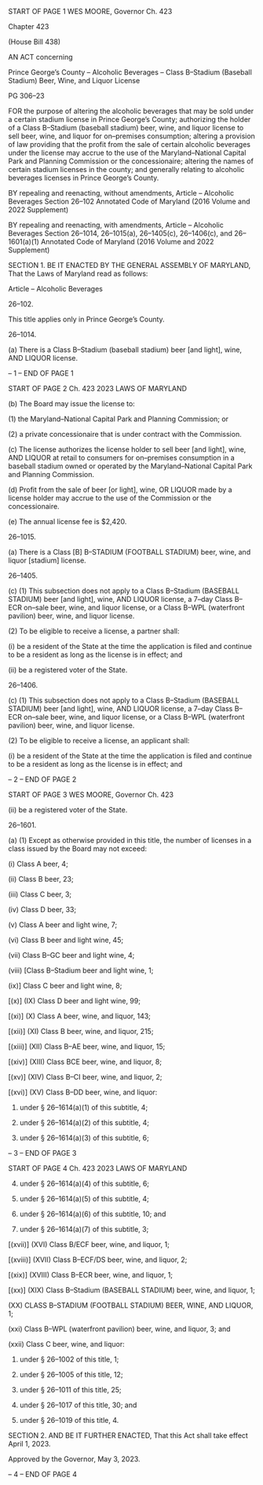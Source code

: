 START OF PAGE 1
WES MOORE, Governor Ch. 423

Chapter 423

(House Bill 438)

AN ACT concerning

Prince George’s County – Alcoholic Beverages – Class B–Stadium (Baseball
Stadium) Beer, Wine, and Liquor License

PG 306–23

FOR the purpose of altering the alcoholic beverages that may be sold under a certain
stadium license in Prince George’s County; authorizing the holder of a Class
B–Stadium (baseball stadium) beer, wine, and liquor license to sell beer, wine, and
liquor for on–premises consumption; altering a provision of law providing that the
profit from the sale of certain alcoholic beverages under the license may accrue to
the use of the Maryland–National Capital Park and Planning Commission or the
concessionaire; altering the names of certain stadium licenses in the county; and
generally relating to alcoholic beverages licenses in Prince George’s County.

BY repealing and reenacting, without amendments,
Article – Alcoholic Beverages
Section 26–102
Annotated Code of Maryland
(2016 Volume and 2022 Supplement)

BY repealing and reenacting, with amendments,
Article – Alcoholic Beverages
Section 26–1014, 26–1015(a), 26–1405(c), 26–1406(c), and 26–1601(a)(1)
Annotated Code of Maryland
(2016 Volume and 2022 Supplement)

SECTION 1. BE IT ENACTED BY THE GENERAL ASSEMBLY OF MARYLAND,
That the Laws of Maryland read as follows:

Article – Alcoholic Beverages

26–102.

This title applies only in Prince George’s County.

26–1014.

(a) There is a Class B–Stadium (baseball stadium) beer [and light], wine, AND
LIQUOR license.

– 1 –
END OF PAGE 1

START OF PAGE 2
Ch. 423 2023 LAWS OF MARYLAND

(b) The Board may issue the license to:

(1) the Maryland–National Capital Park and Planning Commission; or

(2) a private concessionaire that is under contract with the Commission.

(c) The license authorizes the license holder to sell beer [and light], wine, AND
LIQUOR at retail to consumers for on–premises consumption in a baseball stadium owned
or operated by the Maryland–National Capital Park and Planning Commission.

(d) Profit from the sale of beer [or light], wine, OR LIQUOR made by a license
holder may accrue to the use of the Commission or the concessionaire.

(e) The annual license fee is $2,420.

26–1015.

(a) There is a Class [B] B–STADIUM (FOOTBALL STADIUM) beer, wine, and
liquor [stadium] license.

26–1405.

(c) (1) This subsection does not apply to a Class B–Stadium (BASEBALL
STADIUM) beer [and light], wine, AND LIQUOR license, a 7–day Class B–ECR on–sale
beer, wine, and liquor license, or a Class B–WPL (waterfront pavilion) beer, wine, and
liquor license.

(2) To be eligible to receive a license, a partner shall:

(i) be a resident of the State at the time the application is filed and
continue to be a resident as long as the license is in effect; and

(ii) be a registered voter of the State.

26–1406.

(c) (1) This subsection does not apply to a Class B–Stadium (BASEBALL
STADIUM) beer [and light], wine, AND LIQUOR license, a 7–day Class B–ECR on–sale
beer, wine, and liquor license, or a Class B–WPL (waterfront pavilion) beer, wine, and
liquor license.

(2) To be eligible to receive a license, an applicant shall:

(i) be a resident of the State at the time the application is filed and
continue to be a resident as long as the license is in effect; and

– 2 –
END OF PAGE 2

START OF PAGE 3
WES MOORE, Governor Ch. 423

(ii) be a registered voter of the State.

26–1601.

(a) (1) Except as otherwise provided in this title, the number of licenses in a
class issued by the Board may not exceed:

(i) Class A beer, 4;

(ii) Class B beer, 23;

(iii) Class C beer, 3;

(iv) Class D beer, 33;

(v) Class A beer and light wine, 7;

(vi) Class B beer and light wine, 45;

(vii) Class B–GC beer and light wine, 4;

(viii) [Class B–Stadium beer and light wine, 1;

(ix)] Class C beer and light wine, 8;

[(x)] (IX) Class D beer and light wine, 99;

[(xi)] (X) Class A beer, wine, and liquor, 143;

[(xii)] (XI) Class B beer, wine, and liquor, 215;

[(xiii)] (XII) Class B–AE beer, wine, and liquor, 15;

[(xiv)] (XIII) Class BCE beer, wine, and liquor, 8;

[(xv)] (XIV) Class B–CI beer, wine, and liquor, 2;

[(xvi)] (XV) Class B–DD beer, wine, and liquor:

1. under § 26–1614(a)(1) of this subtitle, 4;

2. under § 26–1614(a)(2) of this subtitle, 4;

3. under § 26–1614(a)(3) of this subtitle, 6;

– 3 –
END OF PAGE 3

START OF PAGE 4
Ch. 423 2023 LAWS OF MARYLAND

4. under § 26–1614(a)(4) of this subtitle, 6;

5. under § 26–1614(a)(5) of this subtitle, 4;

6. under § 26–1614(a)(6) of this subtitle, 10; and

7. under § 26–1614(a)(7) of this subtitle, 3;

[(xvii)] (XVI) Class B/ECF beer, wine, and liquor, 1;

[(xviii)] (XVII) Class B–ECF/DS beer, wine, and liquor, 2;

[(xix)] (XVIII) Class B–ECR beer, wine, and liquor, 1;

[(xx)] (XIX) Class B–Stadium (BASEBALL STADIUM) beer, wine, and
liquor, 1;

(XX) CLASS B–STADIUM (FOOTBALL STADIUM) BEER, WINE, AND
LIQUOR, 1;

(xxi) Class B–WPL (waterfront pavilion) beer, wine, and liquor, 3; and

(xxii) Class C beer, wine, and liquor:

1. under § 26–1002 of this title, 1;

2. under § 26–1005 of this title, 12;

3. under § 26–1011 of this title, 25;

4. under § 26–1017 of this title, 30; and

5. under § 26–1019 of this title, 4.

SECTION 2. AND BE IT FURTHER ENACTED, That this Act shall take effect April
1, 2023.

Approved by the Governor, May 3, 2023.

– 4 –
END OF PAGE 4